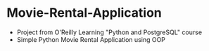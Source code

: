 # Movie-Rental-Application
- Project from O'Reilly Learning "Python and PostgreSQL" course
- Simple Python Movie Rental Application using OOP
